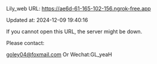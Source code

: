 Lily_web URL: https://ae6d-61-165-102-156.ngrok-free.app

Updated at: 2024-12-09 19:40:16

If you cannot open this URL, the server might be down.

Please contact: 

goley04@foxmail.com Or Wechat:GL_yeaH
